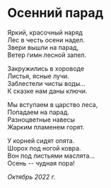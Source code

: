 # Осенний парад

Яркий, красочный наряд  
Лес в честь осени надел.  
Звери вышли на парад,  
Ветер гимн лесной запел.

Закружились в хороводе  
Листья, ясные лучи.  
Заблестели чисты воды...  
К сказке нам даны ключи.

Мы вступаем в царство леса,  
Попадаем на парад.  
Разноцветные навесы  
Жарким пламенем горят.

У корней сидят опята.  
Шорох под ногой ковра.  
Вон под листьями маслята...  
Осень -- чудная пора!

*Октябрь 2022 г.*